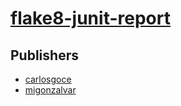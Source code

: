 # [flake8-junit-report](https://pypi.org/project/flake8-junit-report)



## Publishers
- [carlosgoce](https://pypi.org/user/carlosgoce)
- [migonzalvar](https://pypi.org/user/migonzalvar)


